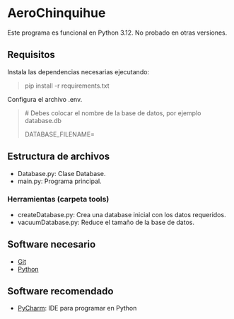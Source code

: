 # AeroChinquihue
Este programa es funcional en Python 3.12. No probado en otras versiones.

## Requisitos

Instala las dependencias necesarias ejecutando:
> pip install -r requirements.txt

Configura el archivo .env.
> \# Debes colocar el nombre de la base de datos, por ejemplo database.db
>
> DATABASE_FILENAME=

## Estructura de archivos

* Database.py: Clase Database.
* main.py: Programa principal.

### Herramientas (carpeta tools)

* createDatabase.py: Crea una database inicial con los datos requeridos.
* vacuumDatabase.py: Reduce el tamaño de la base de datos.

## Software necesario

* [Git](https://git-scm.com/)
* [Python](https://www.python.org/)

## Software recomendado

* [PyCharm](https://www.jetbrains.com/pycharm/): IDE para programar en Python
